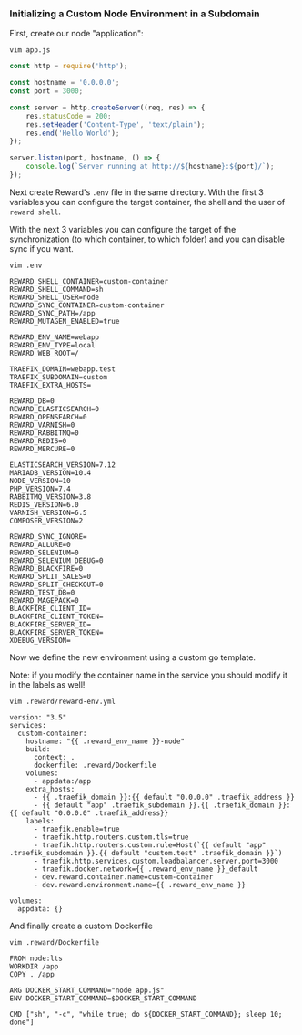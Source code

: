 ### Initializing a Custom Node Environment in a Subdomain

First, create our node "application":

`vim app.js`

```javascript
const http = require('http');

const hostname = '0.0.0.0';
const port = 3000;

const server = http.createServer((req, res) => {
    res.statusCode = 200;
    res.setHeader('Content-Type', 'text/plain');
    res.end('Hello World');
});

server.listen(port, hostname, () => {
    console.log(`Server running at http://${hostname}:${port}/`);
});
```

Next create Reward's `.env` file in the same directory. With the first 3 variables you can configure the target
container, the shell and the user of `reward shell`.

With the next 3 variables you can configure the target of the synchronization (to which container, to which folder) and
you can disable sync if you want.

`vim .env`

```
REWARD_SHELL_CONTAINER=custom-container
REWARD_SHELL_COMMAND=sh
REWARD_SHELL_USER=node
REWARD_SYNC_CONTAINER=custom-container
REWARD_SYNC_PATH=/app
REWARD_MUTAGEN_ENABLED=true

REWARD_ENV_NAME=webapp
REWARD_ENV_TYPE=local
REWARD_WEB_ROOT=/

TRAEFIK_DOMAIN=webapp.test
TRAEFIK_SUBDOMAIN=custom
TRAEFIK_EXTRA_HOSTS=

REWARD_DB=0
REWARD_ELASTICSEARCH=0
REWARD_OPENSEARCH=0
REWARD_VARNISH=0
REWARD_RABBITMQ=0
REWARD_REDIS=0
REWARD_MERCURE=0

ELASTICSEARCH_VERSION=7.12
MARIADB_VERSION=10.4
NODE_VERSION=10
PHP_VERSION=7.4
RABBITMQ_VERSION=3.8
REDIS_VERSION=6.0
VARNISH_VERSION=6.5
COMPOSER_VERSION=2

REWARD_SYNC_IGNORE=
REWARD_ALLURE=0
REWARD_SELENIUM=0
REWARD_SELENIUM_DEBUG=0
REWARD_BLACKFIRE=0
REWARD_SPLIT_SALES=0
REWARD_SPLIT_CHECKOUT=0
REWARD_TEST_DB=0
REWARD_MAGEPACK=0
BLACKFIRE_CLIENT_ID=
BLACKFIRE_CLIENT_TOKEN=
BLACKFIRE_SERVER_ID=
BLACKFIRE_SERVER_TOKEN=
XDEBUG_VERSION=

```

Now we define the new environment using a custom go template.

Note: if you modify the container name in the service you
should modify it in the labels as well!

`vim .reward/reward-env.yml`

```
version: "3.5"
services:
  custom-container:
    hostname: "{{ .reward_env_name }}-node"
    build:
      context: .
      dockerfile: .reward/Dockerfile
    volumes:
      - appdata:/app
    extra_hosts:
      - {{ .traefik_domain }}:{{ default "0.0.0.0" .traefik_address }}
      - {{ default "app" .traefik_subdomain }}.{{ .traefik_domain }}:{{ default "0.0.0.0" .traefik_address}}
    labels:
      - traefik.enable=true
      - traefik.http.routers.custom.tls=true
      - traefik.http.routers.custom.rule=Host(`{{ default "app" .traefik_subdomain }}.{{ default "custom.test" .traefik_domain }}`)
      - traefik.http.services.custom.loadbalancer.server.port=3000
      - traefik.docker.network={{ .reward_env_name }}_default
      - dev.reward.container.name=custom-container
      - dev.reward.environment.name={{ .reward_env_name }}

volumes:
  appdata: {}

```

And finally create a custom Dockerfile

`vim .reward/Dockerfile`

```
FROM node:lts
WORKDIR /app
COPY . /app

ARG DOCKER_START_COMMAND="node app.js"
ENV DOCKER_START_COMMAND=$DOCKER_START_COMMAND

CMD ["sh", "-c", "while true; do ${DOCKER_START_COMMAND}; sleep 10; done"]
```